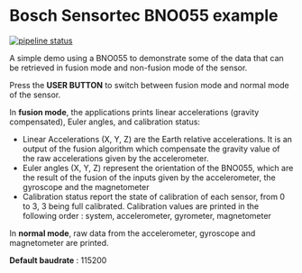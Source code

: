 # Bosch Sensortec BNO055 example

[![pipeline status](https://gitlab.com/catie_6tron/bosch-sensortec-bno055-example/badges/master/pipeline.svg)](https://gitlab.com/catie_6tron/bosch-sensortec-bno055-example/commits/master)

A simple demo using a BNO055 to demonstrate some of the data that can be retrieved in fusion mode
and non-fusion mode of the sensor.

Press the **USER BUTTON** to switch between fusion mode and normal mode of the sensor.

In **fusion mode**, the applications prints linear accelerations (gravity compensated), Euler
angles, and calibration status:

* Linear Accelerations (X, Y, Z) are the Earth relative accelerations. It is an output of the fusion
  algorithm which compensate the gravity value of the raw accelerations given by the accelerometer.
* Euler angles (X, Y, Z) represent the orientation of the BNO055, which are the result
  of the fusion of the inputs given by the accelerometer, the gyroscope and the
  magnetometer
* Calibration status report the state of calibration of each sensor, from 0 to
  3, 3 being full calibrated. Calibration values are printed in the following
  order : system, accelerometer, gyrometer, magnetometer

In **normal mode**, raw data from the accelerometer, gyroscope and magnetometer are printed.

**Default baudrate** : 115200
